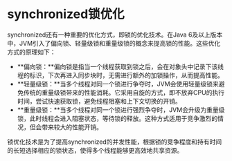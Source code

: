 # synchronized锁优化

synchronized还有一种重要的优化方式，即锁的优化技术。在Java 6及以上版本中，JVM引入了偏向锁、轻量级锁和重量级锁的概念来提高锁的性能。这些优化方式的原理如下：

+ **偏向锁：**偏向锁是指当一个线程获取到锁之后，会在对象头中记录下该线程的标识，下次再进入同步块时，无需进行额外的加锁操作，从而提高性能。
+ **轻量级锁：**当多个线程对同一个锁进行争夺时，JVM会使用轻量级锁来避免传统的重量级锁带来的性能消耗。它采用自旋的方式，即不放弃CPU的执行时间，尝试快速获取锁，避免线程阻塞和上下文切换的开销。
+ **重量级锁：**当多个线程对同一个锁进行强烈争夺时，JVM会升级为重量级锁，此时线程会进入阻塞状态，等待锁的释放。这种方式适用于竞争激烈的情况，但会带来较大的性能开销。

锁优化技术是为了提高synchronized的并发性能，根据锁的竞争程度和持有时间的长短选择相应的锁状态，使得多个线程能够更高效地共享资源。

